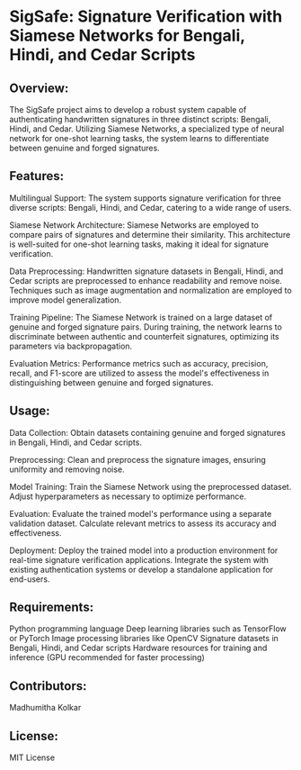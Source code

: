 # SigSafe: Signature Verification with Siamese Networks for Bengali, Hindi, and Cedar Scripts

## Overview:
The SigSafe project aims to develop a robust system capable of authenticating handwritten signatures in three distinct scripts: Bengali, Hindi, and Cedar. Utilizing Siamese Networks, a specialized type of neural network for one-shot learning tasks, the system learns to differentiate between genuine and forged signatures.

## Features:

Multilingual Support: The system supports signature verification for three diverse scripts: Bengali, Hindi, and Cedar, catering to a wide range of users.

Siamese Network Architecture: Siamese Networks are employed to compare pairs of signatures and determine their similarity. This architecture is well-suited for one-shot learning tasks, making it ideal for signature verification.

Data Preprocessing: Handwritten signature datasets in Bengali, Hindi, and Cedar scripts are preprocessed to enhance readability and remove noise. Techniques such as image augmentation and normalization are employed to improve model generalization.

Training Pipeline: The Siamese Network is trained on a large dataset of genuine and forged signature pairs. During training, the network learns to discriminate between authentic and counterfeit signatures, optimizing its parameters via backpropagation.

Evaluation Metrics: Performance metrics such as accuracy, precision, recall, and F1-score are utilized to assess the model's effectiveness in distinguishing between genuine and forged signatures.

## Usage:

Data Collection: Obtain datasets containing genuine and forged signatures in Bengali, Hindi, and Cedar scripts.

Preprocessing: Clean and preprocess the signature images, ensuring uniformity and removing noise.

Model Training: Train the Siamese Network using the preprocessed dataset. Adjust hyperparameters as necessary to optimize performance.

Evaluation: Evaluate the trained model's performance using a separate validation dataset. Calculate relevant metrics to assess its accuracy and effectiveness.

Deployment: Deploy the trained model into a production environment for real-time signature verification applications. Integrate the system with existing authentication systems or develop a standalone application for end-users.

## Requirements:

Python programming language
Deep learning libraries such as TensorFlow or PyTorch
Image processing libraries like OpenCV
Signature datasets in Bengali, Hindi, and Cedar scripts
Hardware resources for training and inference (GPU recommended for faster processing)

## Contributors:
Madhumitha Kolkar

## License:
MIT License
